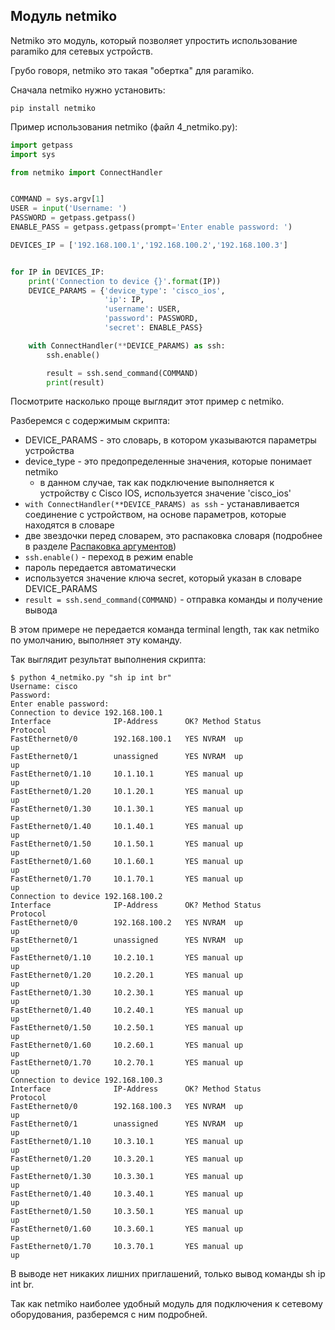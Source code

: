 ## Модуль netmiko

Netmiko это модуль, который позволяет упростить использование paramiko для сетевых устройств.

Грубо говоря, netmiko это такая "обертка" для paramiko.

Сначала netmiko нужно установить:
```
pip install netmiko
```

Пример использования netmiko (файл 4_netmiko.py):
```python
import getpass
import sys

from netmiko import ConnectHandler


COMMAND = sys.argv[1]
USER = input('Username: ')
PASSWORD = getpass.getpass()
ENABLE_PASS = getpass.getpass(prompt='Enter enable password: ')

DEVICES_IP = ['192.168.100.1','192.168.100.2','192.168.100.3']


for IP in DEVICES_IP:
    print('Connection to device {}'.format(IP))
    DEVICE_PARAMS = {'device_type': 'cisco_ios',
                     'ip': IP,
                     'username': USER,
                     'password': PASSWORD,
                     'secret': ENABLE_PASS}

    with ConnectHandler(**DEVICE_PARAMS) as ssh:
        ssh.enable()

        result = ssh.send_command(COMMAND)
        print(result)

```

Посмотрите насколько проще выглядит этот пример с netmiko.

Разберемся с содержимым скрипта:
* DEVICE_PARAMS - это словарь, в котором указываются параметры устройства
 * device_type - это предопределенные значения, которые понимает netmiko
    * в данном случае, так как подключение выполняется к устройству с Cisco IOS, используется значение 'cisco_ios'
* ```with ConnectHandler(**DEVICE_PARAMS) as ssh``` - устанавливается соединение с устройством, на основе параметров, которые находятся в словаре
 * две звездочки перед словарем, это распаковка словаря (подробнее в разделе [Распаковка аргументов](../07_functions/3b_func_unpacking_args.md))
* ```ssh.enable()``` - переход в режим enable
 * пароль передается автоматически
 * используется значение ключа secret, который указан в словаре DEVICE_PARAMS
* ```result = ssh.send_command(COMMAND)``` - отправка команды и получение вывода

В этом примере не передается команда terminal length, так как netmiko по умолчанию, выполняет эту команду.


Так выглядит результат выполнения скрипта:
```
$ python 4_netmiko.py "sh ip int br"
Username: cisco
Password:
Enter enable password:
Connection to device 192.168.100.1
Interface              IP-Address      OK? Method Status                Protocol
FastEthernet0/0        192.168.100.1   YES NVRAM  up                    up
FastEthernet0/1        unassigned      YES NVRAM  up                    up
FastEthernet0/1.10     10.1.10.1       YES manual up                    up
FastEthernet0/1.20     10.1.20.1       YES manual up                    up
FastEthernet0/1.30     10.1.30.1       YES manual up                    up
FastEthernet0/1.40     10.1.40.1       YES manual up                    up
FastEthernet0/1.50     10.1.50.1       YES manual up                    up
FastEthernet0/1.60     10.1.60.1       YES manual up                    up
FastEthernet0/1.70     10.1.70.1       YES manual up                    up
Connection to device 192.168.100.2
Interface              IP-Address      OK? Method Status                Protocol
FastEthernet0/0        192.168.100.2   YES NVRAM  up                    up
FastEthernet0/1        unassigned      YES NVRAM  up                    up
FastEthernet0/1.10     10.2.10.1       YES manual up                    up
FastEthernet0/1.20     10.2.20.1       YES manual up                    up
FastEthernet0/1.30     10.2.30.1       YES manual up                    up
FastEthernet0/1.40     10.2.40.1       YES manual up                    up
FastEthernet0/1.50     10.2.50.1       YES manual up                    up
FastEthernet0/1.60     10.2.60.1       YES manual up                    up
FastEthernet0/1.70     10.2.70.1       YES manual up                    up
Connection to device 192.168.100.3
Interface              IP-Address      OK? Method Status                Protocol
FastEthernet0/0        192.168.100.3   YES NVRAM  up                    up
FastEthernet0/1        unassigned      YES NVRAM  up                    up
FastEthernet0/1.10     10.3.10.1       YES manual up                    up
FastEthernet0/1.20     10.3.20.1       YES manual up                    up
FastEthernet0/1.30     10.3.30.1       YES manual up                    up
FastEthernet0/1.40     10.3.40.1       YES manual up                    up
FastEthernet0/1.50     10.3.50.1       YES manual up                    up
FastEthernet0/1.60     10.3.60.1       YES manual up                    up
FastEthernet0/1.70     10.3.70.1       YES manual up                    up
```

В выводе нет никаких лишних приглашений, только вывод команды sh ip int br.

Так как netmiko наиболее удобный модуль для подключения к сетевому оборудования, разберемся с ним подробней.

